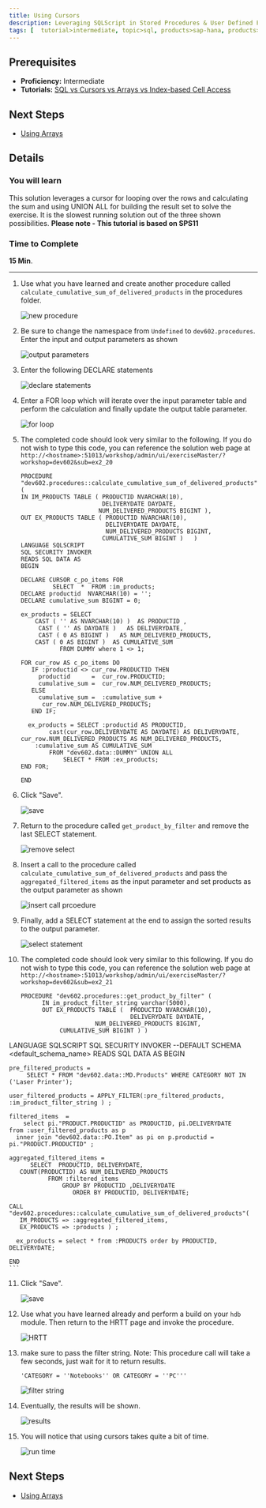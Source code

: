 ```yaml
---
title: Using Cursors
description: Leveraging SQLScript in Stored Procedures & User Defined Functions
tags: [  tutorial>intermediate, topic>sql, products>sap-hana, products>sap-hana\,-express-edition ]
---
```

## Prerequisites  
 - **Proficiency:** Intermediate
 - **Tutorials:** [SQL vs Cursors vs Arrays vs Index-based Cell Access](http://www.sap.com/developer/tutorials/xsa-sqlscript-sql-cursor.html)

## Next Steps
 - [Using Arrays](http://www.sap.com/developer/tutorials/xsa-sqlscript-usingarrays.html)

## Details
### You will learn  
This solution leverages a cursor for looping over the rows and calculating the sum and using UNION ALL for building the result set to solve the exercise. It is the slowest running solution out of the three shown possibilities.
**Please note - This tutorial is based on SPS11**

### Time to Complete
**15 Min**.

---

1. Use what you have learned and create another procedure called  `calculate_cumulative_sum_of_delivered_products` in the procedures folder.

	![new procedure](1.png)

2. Be sure to change the namespace from `Undefined` to `dev602.procedures`. Enter the input and output parameters as shown

	![output parameters](2.png)

3. Enter the following DECLARE statements

	![declare statements](3.png)

4. Enter a FOR loop which will iterate over the input parameter table and perform the calculation and finally update the output table parameter.

	![for loop](4.png)

5. The completed code should look very similar to the following. If you do not wish to type this code, you can reference the solution web page at `http://<hostname>:51013/workshop/admin/ui/exerciseMaster/?workshop=dev602&sub=ex2_20`

	```
	PROCEDURE "dev602.procedures::calculate_cumulative_sum_of_delivered_products" (    IN IM_PRODUCTS TABLE ( PRODUCTID NVARCHAR(10),                             DELIVERYDATE DAYDATE,                          NUM_DELIVERED_PRODUCTS BIGINT ),    OUT EX_PRODUCTS TABLE ( PRODUCTID NVARCHAR(10),                            DELIVERYDATE DAYDATE,                            NUM_DELIVERED_PRODUCTS BIGINT,                           CUMULATIVE_SUM BIGINT )   )   LANGUAGE SQLSCRIPT   SQL SECURITY INVOKER   READS SQL DATA AS	BEGIN    DECLARE CURSOR c_po_items FOR             SELECT  *  FROM :im_products;    DECLARE productid  NVARCHAR(10) = '';    DECLARE cumulative_sum BIGINT = 0;    ex_products = SELECT        CAST ( '' AS NVARCHAR(10) )  AS PRODUCTID ,         CAST ( '' AS DAYDATE )   AS DELIVERYDATE,         CAST ( 0 AS BIGINT )   AS NUM_DELIVERED_PRODUCTS,        CAST ( 0 AS BIGINT )  AS CUMULATIVE_SUM               FROM DUMMY where 1 <> 1;    FOR cur_row AS c_po_items DO       IF :productid <> cur_row.PRODUCTID THEN         productid      =  cur_row.PRODUCTID;         cumulative_sum =  cur_row.NUM_DELIVERED_PRODUCTS;       ELSE         cumulative_sum =  :cumulative_sum +          cur_row.NUM_DELIVERED_PRODUCTS;       END IF;      ex_products = SELECT :productid AS PRODUCTID,            cast(cur_row.DELIVERYDATE AS DAYDATE) AS DELIVERYDATE,  cur_row.NUM_DELIVERED_PRODUCTS AS NUM_DELIVERED_PRODUCTS,        :cumulative_sum AS CUMULATIVE_SUM            FROM "dev602.data::DUMMY" UNION ALL                SELECT * FROM :ex_products;  	END FOR;	END
	```

6. Click "Save".  

	![save](6.png)

7. Return to the procedure called `get_product_by_filter` and remove the last SELECT statement.

	![remove select](7.png)

8. Insert a call to the procedure called `calculate_cumulative_sum_of_delivered_products` and pass the `aggregated_filtered_items` as the input parameter and set products as the output parameter as shown

	![insert call prcoedure](8.png)

9. Finally, add a SELECT statement at the end to assign the sorted results to the output parameter.

	![select statement](9.png)

10. The completed code should look very similar to this following. If you do not wish to type this code, you can reference the solution web page at `http://<hostname>:51013/workshop/admin/ui/exerciseMaster/?workshop=dev602&sub=ex2_21`

	```
	PROCEDURE "dev602.procedures::get_product_by_filter" (          IN im_product_filter_string varchar(5000),          OUT EX_PRODUCTS TABLE (  PRODUCTID NVARCHAR(10),                                   DELIVERYDATE DAYDATE,                         NUM_DELIVERED_PRODUCTS BIGINT,               CUMULATIVE_SUM BIGINT ) )   LANGUAGE SQLSCRIPT   SQL SECURITY INVOKER   --DEFAULT SCHEMA <default_schema_name>   READS SQL DATA  AS	BEGIN  	pre_filtered_products =         SELECT * FROM "dev602.data::MD.Products" WHERE CATEGORY NOT IN ('Laser Printer');  	user_filtered_products = APPLY_FILTER(:pre_filtered_products, :im_product_filter_string ) ;  	filtered_items  =        select pi."PRODUCT.PRODUCTID" as PRODUCTID, pi.DELIVERYDATE 	from :user_filtered_products as p      inner join "dev602.data::PO.Item" as pi on p.productid = pi."PRODUCT.PRODUCTID" ;   	aggregated_filtered_items =          SELECT  PRODUCTID, DELIVERYDATE,       COUNT(PRODUCTID) AS NUM_DELIVERED_PRODUCTS               FROM :filtered_items                   GROUP BY PRODUCTID ,DELIVERYDATE                      ORDER BY PRODUCTID, DELIVERYDATE;	CALL "dev602.procedures::calculate_cumulative_sum_of_delivered_products"(       IM_PRODUCTS => :aggregated_filtered_items,       EX_PRODUCTS => :products ) ;	  ex_products = select * from :PRODUCTS order by PRODUCTID, DELIVERYDATE;	END
	```

11. Click "Save".

	![save](11.png)

12. Use what you have learned already and perform a build on your `hdb` module. Then return to the HRTT page and invoke the procedure.

	![HRTT](12.png)

13. make sure to pass the filter string. Note: This procedure call will take a few seconds, just wait for it to return results.

	```
	'CATEGORY = ''Notebooks'' OR CATEGORY = ''PC'''
	```

	![filter string](13.png)

14. Eventually, the results will be shown.  

	![results](14.png)

15. You will notice that using cursors takes quite a bit of time.

	![run time](15.png)


## Next Steps
 - [Using Arrays](http://www.sap.com/developer/tutorials/xsa-sqlscript-usingarrays.html)

